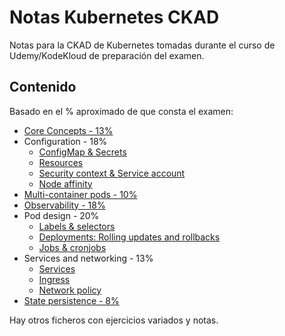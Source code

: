 # Notas Kubernetes CKAD 

Notas para la CKAD de Kubernetes tomadas durante el curso de Udemy/KodeKloud de preparación del examen.

## Contenido

Basado en el % aproximado de que consta el examen:

- [Core Concepts - 13%](ckad-01-core_concepts.md)
- Configuration - 18%
  - [ConfigMap & Secrets](ckad-02-config-01-properties.md)
  - [Resources](ckad-02-config-02-resources.md)
  - [Security context & Service account](ckad-02-config-03-security.md)
  - [Node affinity](ckad-02-config-04-affinity.md)
- [Multi-container pods - 10%](ckad-03-multi_container_pods.md)
- [Observability - 18%](ckad-04-observability.md)
- Pod design - 20%
  - [Labels & selectors](ckad-05-pod_design-01-labels_selectors.md)
  - [Deployments: Rolling updates and rollbacks](ckad-05-pod_design-02-roll_deployments.md)
  - [Jobs & cronjobs](ckad-05-pod_design-03-jobs_cronjobs.md)
- Services and networking - 13%
  - [Services](ckad-06-services_network-01-services.md)
  - [Ingress](ckad-06-services_network-02-ingress.md)
  - [Network policy](ckad-06-services_network-03-networking.md)
- [State persistence - 8%](ckad-07-state_persistence_volumes.md)


Hay otros ficheros con ejercicios variados y notas.